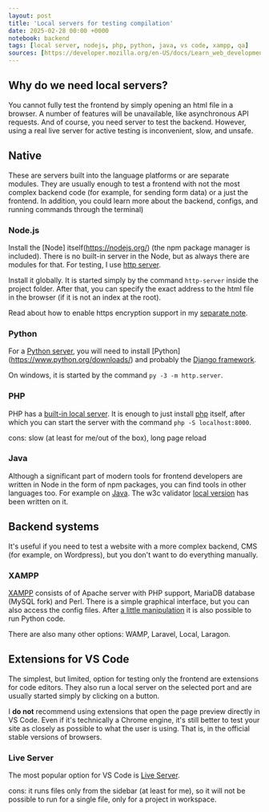 ```yaml
---
layout: post
title: 'Local servers for testing compilation'
date: 2025-02-28 00:00 +0000
notebook: backend
tags: [local server, nodejs, php, python, java, vs code, xampp, qa]
sources: [https://developer.mozilla.org/en-US/docs/Learn_web_development/Howto/Tools_and_setup/set_up_a_local_testing_server]
---
```

## Why do we need local servers?
You cannot fully test the frontend by simply opening an html file in a browser. A number of features will be unavailable, like asynchronous API requests. And of course, you need server to test the backend. However, using a real live server for active testing is inconvenient, slow, and unsafe.

## Native
These are servers built into the language platforms or are separate modules. They are usually enough to test a frontend with not the most complex backend code (for example, for sending form data) or a just the frontend. In addition, you could learn more about the backend, configs, and running commands through the terminal)

### Node.js
Install the [Node] itself(https://nodejs.org/) (the npm package manager is included). There is no built-in server in the Node, but as always there are modules for that. For testing, I use [http server](https://www.npmjs.com/package/http-server).  

Install it globally. It is started simply by the command `http-server` inside the project folder. After that, you can specify the exact address to the html file in the browser (if it is not an index at the root).

Read about how to enable https encryption support in my [separate note](https://vallek.github.io/webdevtips/en/openssl-local-server-with-https).

### Python
For a [Python server](https://realpython.com/python-http-server/#how-to-start-pythons-httpserver-in-the-command-line), you will need to install [Python] (https://www.python.org/downloads/) and probably the [Django framework](https://docs.djangoproject.com/en/5.1/topics/install/).

On windows, it is started by the command `py -3 -m http.server`.

### PHP
PHP has a [built-in local server](https://www.php.net/manual/en/features.commandline.webserver.php). It is enough to just install [php](https://www.php.net/downloads.php) itself, after which you can start the server with the command `php -S localhost:8000`.

cons: slow (at least for me/out of the box), long page reload

### Java
Although a significant part of modern tools for frontend developers are written in Node in the form of npm packages, you can find tools in other languages too. For example on [Java](https://www.java.com/ru/download/). The w3c validator [local version](https://validator.github.io/validator/#web-based-checking) has been written on it.

## Backend systems
It's useful if you need to test a website with a more complex backend, CMS (for example, on Wordpress), but you don't want to do everything manually.

### XAMPP
[XAMPP](https://www.apachefriends.org/) consists of of Apache server with PHP support, MariaDB database (MySQL fork) and Perl. There is a simple graphical interface, but you can also access the config files. After [a little manipulation](https://blog.terresquall.com/2021/10/running-python-in-xampp/) it is also possible to run Python code.

There are also many other options: WAMP, Laravel, Local, Laragon.

## Extensions for VS Code
The simplest, but limited, option for testing only the frontend are extensions for code editors. They also run a local server on the selected port and are usually started simply by clicking on a button.

I **do not** recommend using extensions that open the page preview directly in VS Code. Even if it's technically a Chrome engine, it's still better to test your site as closely as possible to what the user is using. That is, in the official stable versions of browsers. 

### Live Server
The most popular option for VS Code is [Live Server](https://marketplace.visualstudio.com/items?itemName=ritwickdey.LiveServer).

cons: it runs files only from the sidebar (at least for me), so it will not be possible to run for a single file, only for a project in workspace.